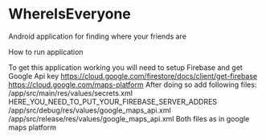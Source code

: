 # WhereIsEveryone
Android application for finding where your friends are

How to run application

To get this application working you will need to setup Firebase and get Google Api key
https://cloud.google.com/firestore/docs/client/get-firebase
https://cloud.google.com/maps-platform
After doing so add following files:
  /app/src/main/res/values/secrets.xml
      <resources>
        <string name="server_address">HERE_YOU_NEED_TO_PUT_YOUR_FIREBASE_SERVER_ADDRES</string>
      </resources>
  /app/src/debug/res/values/google_maps_api.xml
  /app/src/release/res/values/google_maps_api.xml
      Both files as in google maps platform
